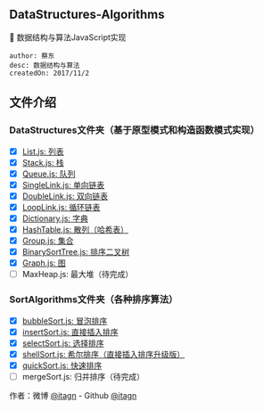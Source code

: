 ## DataStructures-Algorithms
:penguin: 数据结构与算法JavaScript实现

    author: 蔡东
    desc: 数据结构与算法
    createdOn: 2017/11/2
   
## 文件介绍
###  DataStructures文件夹（基于原型模式和构造函数模式实现）

- [X]  [List.js: 列表][101]
- [X]  [Stack.js: 栈][102]
- [X]  [Queue.js: 队列][103]
- [X]  [SingleLink.js: 单向链表][104]
- [X]  [DoubleLink.js: 双向链表][105]
- [X]  [LoopLink.js: 循环链表][106]
- [X]  [Dictionary.js: 字典][107]
- [X]  [HashTable.js: 散列（哈希表）][108]
- [X]  [Group.js: 集合][109]
- [X]  [BinarySortTree.js: 排序二叉树][110]
- [X]  [Graph.js: 图][111]
- [ ]  MaxHeap.js: 最大堆（待完成）

### SortAlgorithms文件夹（各种排序算法）

- [X]  [bubbleSort.js: 冒泡排序][201]
- [X]  [insertSort.js: 直接插入排序][202]
- [X]  [selectSort.js: 选择排序][203]
- [X]  [shellSort.js: 希尔排序（直接插入排序升级版）][204]
- [X]  [quickSort.js: 快速排序][205]
- [ ]  mergeSort.js: 归并排序（待完成）

作者：微博 [@itagn][1] - Github [@itagn][2] 

[1]: https://weibo.com/p/1005053782707172
[2]: https://github.com/itagn

[101]: https://github.com/itagn/DataStructures-Algorithms/blob/master/DataStructures/List.js
[102]: https://github.com/itagn/DataStructures-Algorithms/blob/master/DataStructures/Stack.js
[103]: https://github.com/itagn/DataStructures-Algorithms/blob/master/DataStructures/Queue.js
[104]: https://github.com/itagn/DataStructures-Algorithms/blob/master/DataStructures/SingleLink.js
[105]: https://github.com/itagn/DataStructures-Algorithms/blob/master/DataStructures/DoubleLink.js
[106]: https://github.com/itagn/DataStructures-Algorithms/blob/master/DataStructures/LoopLink.js
[107]: https://github.com/itagn/DataStructures-Algorithms/blob/master/DataStructures/Dictionary.js
[108]: https://github.com/itagn/DataStructures-Algorithms/blob/master/DataStructures/HashTable.js
[109]: https://github.com/itagn/DataStructures-Algorithms/blob/master/DataStructures/Group.js
[110]: https://github.com/itagn/DataStructures-Algorithms/blob/master/DataStructures/BinarySortTree.js
[111]: https://github.com/itagn/DataStructures-Algorithms/blob/master/DataStructures/Graph.js

[201]: https://github.com/itagn/DataStructures-Algorithms/blob/master/SortAlgorithms/bubbleSort.js
[202]: https://github.com/itagn/DataStructures-Algorithms/blob/master/SortAlgorithms/insertSort.js
[203]: https://github.com/itagn/DataStructures-Algorithms/blob/master/SortAlgorithms/selectSort.js
[204]: https://github.com/itagn/DataStructures-Algorithms/blob/master/SortAlgorithms/shellSort.js
[205]: https://github.com/itagn/DataStructures-Algorithms/blob/master/SortAlgorithms/quickSort.js
